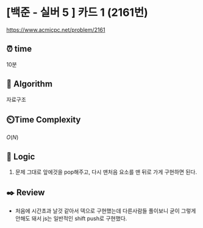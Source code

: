 # [백준 - 실버 5 ] 카드 1 (2161번)

https://www.acmicpc.net/problem/2161

## ⏰ **time**

10분

## :pushpin: **Algorithm**

자료구조

## ⏲️**Time Complexity**

$O(N)$

## :round_pushpin: **Logic**

1. 문제 그대로 앞에것을 pop해주고, 다시 맨처음 요소를 맨 뒤로 가게 구현하면 된다.

## :black_nib: **Review**

- 처음에 시간초과 날것 같아서 덱으로 구현했는데 다른사람들 풀이보니 굳이 그렇게 안해도 돼서 js는 일반적인 shift push로 구현했다.
